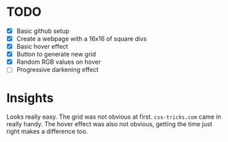 # TODO

- [x] Basic github setup
- [x] Create a webpage with a 16x16 of square divs
- [x] Basic hover effect
- [x] Button to generate new grid
- [x] Random RGB values on hover
- [ ] Progressive darkening effect

# Insights

Looks really easy.
The grid was not obvious at first. `css-tricks.com` came in really handy.
The hover effect was also not obvious, getting the time just right makes a difference too.

